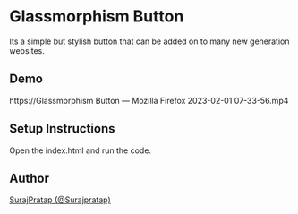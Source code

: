 # Glassmorphism Button

Its a simple but stylish button that can be added on to many new generation websites.

## Demo

https://Glassmorphism Button — Mozilla Firefox 2023-02-01 07-33-56.mp4



## Setup Instructions
Open the index.html and run the code.

## Author
[SurajPratap (@Surajpratap)](https://github.com/SurajPratap10)
